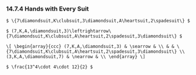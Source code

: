 ### 14.7.4 Hands with Every Suit

`$ \{7\diamondsuit,K\clubsuit,3\diamondsuit,A\heartsuit,2\spadesuit\} $`

`$ (7,K,A,\diamondsuit,3)\leftrightarrow\{7\diamondsuit,K\clubsuit,A\heartsuit,2\spadesuit,3\diamondsuit\} $`

`\[
\begin{array}{ccc}
 (7,K,A,\diamondsuit,3) & \searrow & \\
 & & \{7\diamondsuit,K\clubsuit,A\heartsuit,2\spadesuit,3\diamondsuit\} \\
 (3,K,A,\diamondsuit,7) & \nearrow & \\
\end{array}
\]`

`$ \frac{13^4\cdot 4\cdot 12}{2} $`
